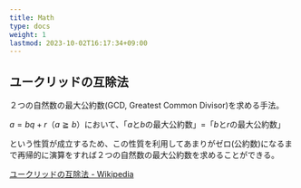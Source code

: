 ```yaml
---
title: Math
type: docs
weight: 1
lastmod: 2023-10-02T16:17:34+09:00
---
```


## ユークリッドの互除法

２つの自然数の最大公約数(GCD, Greatest Common Divisor)を求める手法。  

$a = bq + r$（$a \geqq b$）において、「$a$と$b$の最大公約数」=「$b$と$r$の最大公約数」  

という性質が成立するため、この性質を利用してあまりがゼロ(公約数)になるまで再帰的に演算をすれば２つの自然数の最大公約数を求めることができる。  

[ユークリッドの互除法 - Wikipedia](https://ja.wikipedia.org/wiki/%E3%83%A6%E3%83%BC%E3%82%AF%E3%83%AA%E3%83%83%E3%83%89%E3%81%AE%E4%BA%92%E9%99%A4%E6%B3%95)
